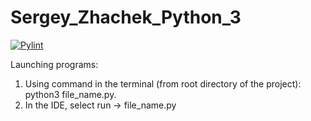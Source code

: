 # Sergey_Zhachek_Python_3
[![Pylint](https://github.com/SiarheiZhachek/Sergey_Zhachek_Python_3/actions/workflows/pylint.yml/badge.svg?branch=main)](https://github.com/SiarheiZhachek/Sergey_Zhachek_Python_3/actions/workflows/pylint.yml)

Launching programs:
1. Using command in the terminal (from root directory of the project): python3 file_name.py.
2. In the IDE, select run -> file_name.py
